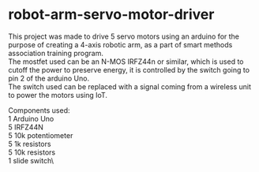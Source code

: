 # robot-arm-servo-motor-driver
This project was made to drive 5 servo motors using an arduino for the purpose of creating a 4-axis robotic arm, as a part of smart methods association training program.\
The mostfet used can be an N-MOS IRFZ44n or similar, which is used to cutoff the power to preserve energy, it is controlled by the switch going to pin 2  of the arduino Uno.\
The switch used can be replaced with a signal coming from a wireless unit to power the motors using IoT.


Components used:\
1 Arduino Uno\
5 IRFZ44N \
5 10k potentiometer\
5 1k resistors\
5 10k resistors\
1 slide switch\
